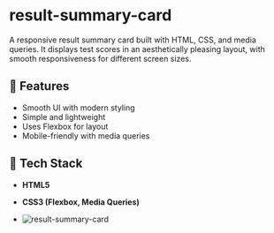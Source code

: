 # result-summary-card
A responsive result summary card built with HTML, CSS, and media queries. It displays test scores in an aesthetically pleasing layout, with smooth responsiveness for different screen sizes. 
## 🚀 Features
- Smooth UI with modern styling  
- Simple and lightweight  
- Uses Flexbox for layout  
- Mobile-friendly with media queries  

## 📂 Tech Stack
- **HTML5**  
- **CSS3 (Flexbox, Media Queries)**

- ![result-summary-card](https://github.com/user-attachments/assets/bbd902fe-4dbf-47e1-a586-5e8b3bb994b7)
